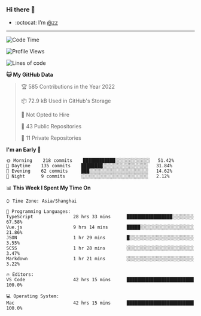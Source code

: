 ### Hi there 👋

- :octocat: I’m [@zz](https://github.com/holazz)

---

<!--START_SECTION:waka-->
![Code Time](http://img.shields.io/badge/Code%20Time-0%20secs-blue)

![Profile Views](http://img.shields.io/badge/Profile%20Views-13-blue)

![Lines of code](https://img.shields.io/badge/From%20Hello%20World%20I%27ve%20Written-736%20Thousand%20lines%20of%20code-blue)

**🐱 My GitHub Data** 

> 🏆 585 Contributions in the Year 2022
 > 
> 📦 72.9 kB Used in GitHub's Storage 
 > 
> 🚫 Not Opted to Hire
 > 
> 📜 43 Public Repositories 
 > 
> 🔑 11 Private Repositories  
 > 
**I'm an Early 🐤** 

```text
🌞 Morning    218 commits    ████████████░░░░░░░░░░░░░   51.42% 
🌆 Daytime    135 commits    ████████░░░░░░░░░░░░░░░░░   31.84% 
🌃 Evening    62 commits     ███░░░░░░░░░░░░░░░░░░░░░░   14.62% 
🌙 Night      9 commits      ░░░░░░░░░░░░░░░░░░░░░░░░░   2.12%

```


📊 **This Week I Spent My Time On** 

```text
⌚︎ Time Zone: Asia/Shanghai

💬 Programming Languages: 
TypeScript               28 hrs 33 mins      █████████████████░░░░░░░░   67.58% 
Vue.js                   9 hrs 14 mins       █████░░░░░░░░░░░░░░░░░░░░   21.86% 
JSON                     1 hr 29 mins        █░░░░░░░░░░░░░░░░░░░░░░░░   3.55% 
SCSS                     1 hr 28 mins        ░░░░░░░░░░░░░░░░░░░░░░░░░   3.47% 
Markdown                 1 hr 21 mins        ░░░░░░░░░░░░░░░░░░░░░░░░░   3.22%

🔥 Editors: 
VS Code                  42 hrs 15 mins      █████████████████████████   100.0%

💻 Operating System: 
Mac                      42 hrs 15 mins      █████████████████████████   100.0%

```


<!--END_SECTION:waka-->
